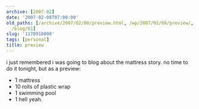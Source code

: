 ```yaml
---
archive: [2007-02]
date: '2007-02-08T07:00:00'
old_paths: [/archive/2007/02/08/preview.html, /wp/2007/02/08/preview/, /2007/02/08/preview/,
  /blog/61]
slug: '1170918000'
tags: [personal]
title: preview
---
```


i just remembered i was going to blog about the mattress story. no time to
do it tonight, but as a preview:

- 1 mattress
- 10 rolls of plastic wrap
- 1 swimming pool
- 1 hell yeah.

